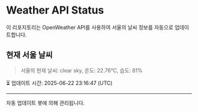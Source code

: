 
# Weather API Status

이 리포지토리는 OpenWeather API를 사용하여 서울의 날씨 정보를 자동으로 업데이트합니다.

## 현재 서울 날씨
> 서울의 현재 날씨: clear sky, 온도: 22.76°C, 습도: 81%

⏳ 업데이트 시간: 2025-06-22 23:16:47 (UTC)

---
자동 업데이트 봇에 의해 관리됩니다.
